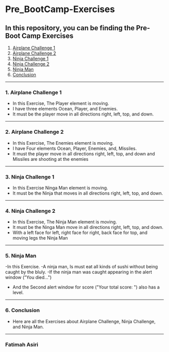 # Pre_BootCamp-Exercises
In this repository, you can be finding the Pre-Boot Camp Exercises  
--------
1. [Airplane Challenge 1](#Airplane1)
2. [Airplane Challenge 2](#Airplane2)
3. [Ninja Challenge 1](#Ninja1)
4. [Ninja Challenge 2](#Ninja2)
5. [Ninja Man](#Man)
6. [Conclusion](#con)
------
### 1. Airplane Challenge 1 <a name="Airplane1"></a> 
- In this Exercise, The Player element is moving.
- I have three elements Ocean, Player, and Enemies.
- It must be the player move in all directions right, left, top, and down.

------
### 2. Airplane Challenge 2 <a name="Airplane2"></a> 
- In this Exercise, The Enemies element is moving. 
- I have Four elements Ocean, Player, Enemies, and, Missiles.
- It must the player move in all directions right, left, top, and down and Missiles are shooting at the enemies

------
### 3. Ninja Challenge 1 <a name="Ninja1"></a> 
- In this Exercise Ninga Man element is moving.
- It must be the Ninja that moves in all directions right, left, top, and down.

----
### 4. Ninja Challenge 2 <a name="Ninja2"></a> 
- In this Exercise, The Ninja Man element is moving.
- It must be the Ninga Man move in all directions right, left, top, and down.
- With a left face for left, right face for right, back face for top, and moving legs the Ninja Man

----
### 5. Ninja Man <a name="Man"></a> 
-In this Exercise.
-A ninja man, Is must eat all kinds of sushi without being caught by the bluly.
-If the ninja man was caught appearing in the alert window ("You died...")
- And the Second alert window for score ("Your total score: ") also has a level.

------
### 6. Conclusion <a name="con"></a>
- Here are all the Exercises about Airplane Challenge, Ninja Challenge, and  Ninja Man. 

------
### Fatimah Asiri
